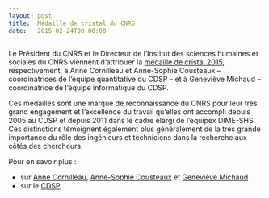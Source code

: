 ```yaml
---
layout: post
title:  Médaille de cristal du CNRS
date:   2015-02-24T00:00:00
---
```


Le Président du CNRS et le Directeur de l’Institut des sciences humaines et sociales du CNRS viennent d’attribuer la [médaille de cristal 2015](http://www.cnrs.fr/fr/recherche/prix/cristal.htm), respectivement, à Anne Cornilleau et  Anne-Sophie Cousteaux – coordinatrices de l’équipe quantitative du CDSP – et à Geneviève Michaud – coordinatrice de l’équipe informatique du CDSP.

Ces médailles sont une marque de reconnaissance du CNRS pour leur très grand engagement et l’excellence du travail qu’elles ont accompli depuis 2005 au CDSP et depuis 2011 dans le cadre élargi de l’equipex DIME-SHS. Ces distinctions témoignent également plus généralement de la très grande importance du rôle des ingénieurs et techniciens dans la recherche aux côtés des chercheurs.

Pour en savoir plus :

- sur [Anne Cornilleau](http://cdsp.sciences-po.fr/fiche.php?idFiche=5&lang=FR), [Anne-Sophie Cousteaux](http://cdsp.sciences-po.fr/fiche.php?idFiche=19&lang=FR) et [Geneviève Michaud](http://cdsp.sciences-po.fr/fiche.php?idFiche=13&lang=FR)
- sur le [CDSP](http://cdsp.sciences-po.fr/index.php?lang=FR)
